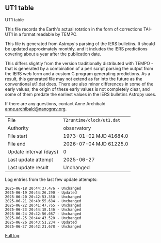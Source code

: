 
## UT1 table

UT1 table

This file records the Earth's actual rotation in the form of
corrections TAI-UT1 in a format readable by TEMPO.

This file is generated from Astropy's parsing of the IERS
bulletins. It should be updated approximately monthly, and it
includes the IERS predictions covering about a year after the
publication date.

This differs slightly from the version traditionally distributed
with TEMPO - that is generated by a combination of a perl script
parsing the output from the IERS web form and a custom C program
generating predictions. As a result, this generated file may not
extend as far into the future as the conventional ut1.dat does.
There are also minor differences in some of the early values; the
origin of these early values is not completely clear, and some of
them predate the earliest values in the IERS bulletins Astropy uses.

If there are any questions, contact Anne Archibald
<anne.archibald@nanograv.org>.

|     |     |
|:--- |:--- |
| File | `T2runtime/clock/ut1.dat` |
| Authority | observatory |
| File start | 1973-01-02 MJD 41684.0 |
| File end | 2026-07-04 MJD 61225.0 |
| Update interval (days) | 0 |
| Last update attempt | 2025-06-27 |
| Last update result | Unchanged |

Log entries from the last few update attempts:
```
2025-06-18 20:44:37.476 - Unchanged
2025-06-19 20:44:26.290 - Updated
2025-06-20 20:42:53.350 - Unchanged
2025-06-21 20:40:55.684 - Unchanged
2025-06-22 20:41:47.765 - Unchanged
2025-06-23 20:44:18.146 - Unchanged
2025-06-24 20:42:56.087 - Unchanged
2025-06-25 20:44:43.520 - Unchanged
2025-06-26 20:43:51.234 - Updated
2025-06-27 20:42:21.678 - Unchanged
```
[Full log](https://raw.githubusercontent.com/ipta/pulsar-clock-corrections/main/log/T2runtime/clock/ut1.dat.log)
